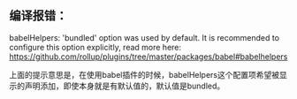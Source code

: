 ## 编译报错：
babelHelpers: 'bundled' option was used by default. It is recommended to configure this option explicitly, read more here: https://github.com/rollup/plugins/tree/master/packages/babel#babelhelpers

上面的提示意思是，在使用babel插件的时候，babelHelpers这个配置项希望被显示的声明添加，即使本身就是有默认值的，默认值是bundled。
